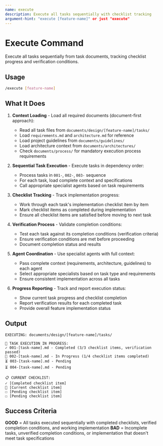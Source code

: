 ```yaml
---
name: execute
description: Execute all tasks sequentially with checklist tracking
argument-hint: "execute [feature-name]" or just "execute"
---
```


# Execute Command

Execute all tasks sequentially from task documents, tracking checklist progress and verification conditions.

## Usage

```bash
/execute [feature-name]
```

## What It Does

1. **Context Loading** - Load all required documents (document-first approach):
   - Read all task files from `documents/design/[feature-name]/tasks/`
   - Load `requirements.md` and `architecture.md` for reference
   - Load project guidelines from `documents/guidelines/`
   - Load architecture context from `documents/architectures/`
   - Check `documents/process/` for mandatory execution process requirements

2. **Sequential Task Execution** - Execute tasks in dependency order:
   - Process tasks in `001-`, `002-`, `003-` sequence
   - For each task, load complete context and specifications
   - Call appropriate specialist agents based on task requirements

3. **Checklist Tracking** - Track implementation progress:
   - Work through each task's implementation checklist item by item
   - Mark checklist items as completed during implementation
   - Ensure all checklist items are satisfied before moving to next task

4. **Verification Process** - Validate completion conditions:
   - Test each task against its completion conditions (verification criteria)
   - Ensure verification conditions are met before proceeding
   - Document completion status and results

5. **Agent Coordination** - Use specialist agents with full context:
   - Pass complete context (requirements, architecture, guidelines) to each agent
   - Select appropriate specialists based on task type and requirements
   - Ensure consistent implementation across all tasks

6. **Progress Reporting** - Track and report execution status:
   - Show current task progress and checklist completion
   - Report verification results for each completed task
   - Provide overall feature implementation status

## Output

```text
EXECUTING: documents/design/[feature-name]/tasks/

🚀 TASK EXECUTION IN PROGRESS:
✓ 001-[task-name].md - Completed (3/3 checklist items, verification passed)
🔄 002-[task-name].md - In Progress (1/4 checklist items completed)
⏳ 003-[task-name].md - Pending
⏳ 004-[task-name].md - Pending

📋 CURRENT CHECKLIST:
✓ [Completed checklist item]
🔄 [Current checklist item]
☐ [Pending checklist item]
☐ [Pending checklist item]
```

## Success Criteria

**GOOD** = All tasks executed sequentially with completed checklists, verified completion conditions, and working implementation
**BAD** = Incomplete tasks, unverified completion conditions, or implementation that doesn't meet task specifications

